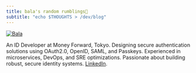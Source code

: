 ```yaml
---
title: bala's random rumblings🌱
subtitle: "echo $THOUGHTS > /dev/blog"
---
```

[![Bala](/img/bala.png)](https://dev.balashekhar.me/)

An ID Developer at Money Forward, Tokyo.
Designing secure authentication solutions using OAuth2.0, OpenID, SAML, and Passkeys. Experienced in microservices, DevOps, and SRE optimizations. Passionate about building robust, secure identity systems.
[LinkedIn](https://www.linkedin.com/in/balashekhar-kamandla-a91058199/).
